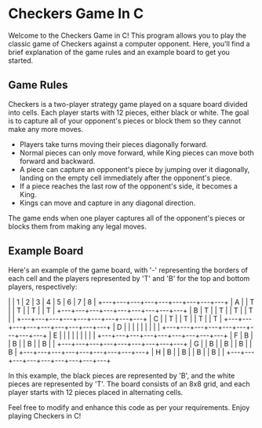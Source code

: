 # Checkers Game In C

Welcome to the Checkers Game in C! This program allows you to play the classic game of Checkers against a computer opponent. Here, you'll find a brief explanation of the game rules and an example board to get you started.

## Game Rules

Checkers is a two-player strategy game played on a square board divided into cells. Each player starts with 12 pieces, either black or white. The goal is to capture all of your opponent's pieces or block them so they cannot make any more moves.

- Players take turns moving their pieces diagonally forward.
- Normal pieces can only move forward, while King pieces can move both forward and backward.
- A piece can capture an opponent's piece by jumping over it diagonally, landing on the empty cell immediately after the opponent's piece.
- If a piece reaches the last row of the opponent's side, it becomes a King.
- Kings can move and capture in any diagonal direction.

The game ends when one player captures all of the opponent's pieces or blocks them from making any legal moves.

## Example Board

Here's an example of the game board, with '-' representing the borders of each cell and the players represented by 'T' and 'B' for the top and bottom players, respectively:

|   | 1 | 2 | 3 | 4 | 5 | 6 | 7 | 8 |
+---+---+---+---+---+---+---+---+---+
| A |   | T |   | T |   | T |   | T |
+---+---+---+---+---+---+---+---+---+
| B | T |   | T |   | T |   | T |   |
+---+---+---+---+---+---+---+---+---+
| C |   | T |   | T |   | T |   | T |
+---+---+---+---+---+---+---+---+---+
| D |   |   |   |   |   |   |   |   |
+---+---+---+---+---+---+---+---+---+
| E |   |   |   |   |   |   |   |   |
+---+---+---+---+---+---+---+---+---+
| F | B |   | B |   | B |   | B |   |
+---+---+---+---+---+---+---+---+---+
| G |   | B |   | B |   | B |   | B |
+---+---+---+---+---+---+---+---+---+
| H | B |   | B |   | B |   | B |   |
+---+---+---+---+---+---+---+---+---+

In this example, the black pieces are represented by 'B', and the white pieces are represented by 'T'. The board consists of an 8x8 grid, and each player starts with 12 pieces placed in alternating cells.

Feel free to modify and enhance this code as per your requirements. Enjoy playing Checkers in C!
